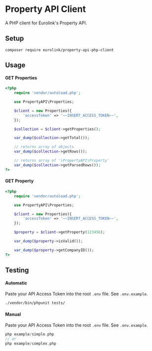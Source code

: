 # Property API Client

A PHP client for Eurolink's Property API.

## Setup

```
composer require eurolink/property-api-php-client
```

## Usage

#### GET Properties

```php
<?php
    require 'vendor/autoload.php';

    use PropertyAPI\Properties;

    $client = new Properties({
        'accessToken' => '~~INSERT_ACCESS_TOKEN~~',
    });

    $collection = $client->getProperties();

    var_dump($collection->getTotal());

    // returns array of objects
    var_dump($collection->getRows());

    // returns array of '\PropertyAPI\Property'
    var_dump($collection->getParsedRows());
?>
```

#### GET Property

```php
<?php
    require 'vendor/autoload.php';

    use PropertyAPI\Properties;

    $client = new Properties({
        'accessToken' => '~~INSERT_ACCESS_TOKEN~~',
    });

    $property = $client->getProperty(123456);

    var_dump($property->isValid());

    var_dump($property->getCompanyID());
?>
```

## Testing

#### Automatic
Paste your API Access Token into the root `.env` file. See `.env.example`.

```bash
./vendor/bin/phpunit tests/
```

#### Manual
Paste your API Access Token into the root `.env` file. See `.env.example`.

```php
php example/simple.php
// or
php example/complex.php
```